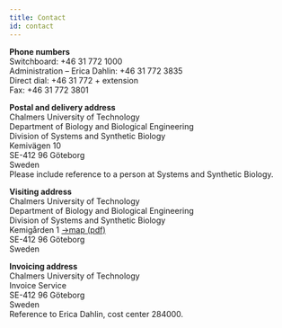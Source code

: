 ```yaml
---
title: Contact
id: contact
---
```

**Phone numbers**\
Switchboard: +46 31 772 1000\
Administration – Erica Dahlin: +46 31 772 3835\
Direct dial: +46 31 772 + extension\
Fax: +46 31 772 3801  

**Postal and delivery address**\
Chalmers University of Technology\
Department of Biology and Biological Engineering\
Division of Systems and Synthetic Biology\
Kemivägen 10\
SE-412 96 Göteborg\
Sweden\
Please include reference to a person at Systems and Synthetic Biology.  

**Visiting address**\
Chalmers University of Technology\
Department of Biology and Biological Engineering\
Division of Systems and Synthetic Biology\
Kemigården 1 <a href="/map-SYSBIO.pdf">→map (pdf)</a>\
SE-412 96 Göteborg\
Sweden  

**Invoicing address**\
Chalmers University of Technology\
Invoice Service\
SE-412 96 Göteborg\
Sweden\
Reference to Erica Dahlin, cost center 284000.
